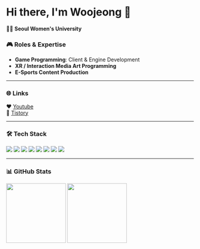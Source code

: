 # Hi there, I'm Woojeong 👋

🧑‍💻 **Seoul Women's University**  

### 🎮 Roles & Expertise
- **Game Programming**: Client & Engine Development  
- **XR / Interaction Media Art Programming**  
- **E-Sports Content Production**

---

### 🌐 Links
❤️ [Youtube](https://www.youtube.com/@%EC%96%91%EC%9A%B0%EC%A0%95-g8v)  
🤍 [Tistory](https://wooj22.tistory.com/)  

---

### 🛠️ Tech Stack

<p align="left">
  <!-- 언어 -->
  <img src="https://img.shields.io/badge/C++-00599C?style=for-the-badge&logo=cplusplus&logoColor=white"/>
  <img src="https://img.shields.io/badge/C%23-239120?style=for-the-badge&logo=c-sharp&logoColor=white"/>
  
  <!-- 게임 엔진 -->
  <img src="https://img.shields.io/badge/Unity-FFFFFF?style=for-the-badge&logo=unity&logoColor=black"/>
  <img src="https://img.shields.io/badge/Unreal-0E1128?style=for-the-badge&logo=unrealengine&logoColor=white"/>
  
  <!-- 그래픽스/툴 -->
  <img src="https://img.shields.io/badge/DirectX-0096D6?style=for-the-badge&logo=directx&logoColor=white"/>
  <img src="https://img.shields.io/badge/FM0D-000000?style=for-the-badge&logo=fmod&logoColor=white"/>
  
  <!-- 협업 -->
  <img src="https://img.shields.io/badge/Git-F05032?style=for-the-badge&logo=git&logoColor=white"/>
  <img src="https://img.shields.io/badge/GitHub-181717?style=for-the-badge&logo=github&logoColor=white"/>
</p>

---

### 📊 GitHub Stats
<p align="left">
  <img src="https://github-readme-stats.vercel.app/api?username=wooj22&show_icons=true&theme=tokyonight" height="160"/>
  <img src="https://github-readme-stats.vercel.app/api/top-langs/?username=wooj22&layout=compact&theme=tokyonight" height="160"/>
</p>
